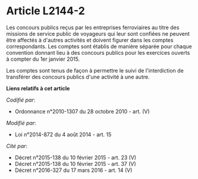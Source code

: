 # Article L2144-2

Les concours publics reçus par les entreprises ferroviaires au titre des missions de service public de voyageurs qui leur
sont confiées ne peuvent être affectés à d'autres activités et doivent figurer dans les comptes correspondants. Les comptes
sont établis de manière séparée pour chaque convention donnant lieu à des concours publics pour les exercices ouverts à
compter du 1er janvier 2015. 

Les comptes sont tenus de façon à permettre le suivi de l'interdiction de transférer des concours publics d'une activité à
une autre.

**Liens relatifs à cet article**

_Codifié par_:

  - Ordonnance n°2010-1307 du 28 octobre 2010 - art. (V)

_Modifié par_:

  - Loi n°2014-872 du 4 août 2014 - art. 15

_Cité par_:

  - Décret n°2015-138 du 10 février 2015 - art. 23 (V)
  - Décret n°2015-138 du 10 février 2015 - art. 37 (V)
  - Décret n°2016-327 du 17 mars 2016 - art. 14 (V)
